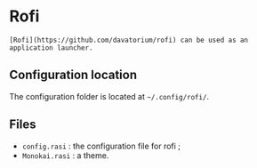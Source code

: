 # Rofi
    [Rofi](https://github.com/davatorium/rofi) can be used as an application launcher.

## Configuration location
The configuration folder is located at `~/.config/rofi/`.

## Files
- `config.rasi` : the configuration file for rofi ;
- `Monokai.rasi` : a theme.
